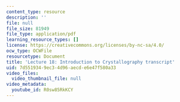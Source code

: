 ```yaml
---
content_type: resource
description: ''
file: null
file_size: 81949
file_type: application/pdf
learning_resource_types: []
license: https://creativecommons.org/licenses/by-nc-sa/4.0/
ocw_type: OCWFile
resourcetype: Document
title: 'Lecture 18: Introduction to Crystallography transcript'
uid: 7d551934-9ec3-4d96-aecd-e6e47f580a33
video_files:
  video_thumbnail_file: null
video_metadata:
  youtube_id: R0sw85RkKCY
---
```


